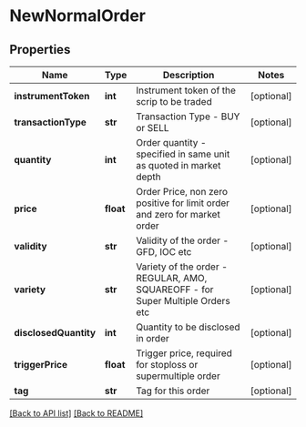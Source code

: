 # NewNormalOrder

## Properties
Name | Type | Description | Notes
------------ | ------------- | ------------- | -------------
**instrumentToken** | **int** | Instrument token of the scrip to be traded | [optional] 
**transactionType** | **str** | Transaction Type - BUY or SELL | [optional] 
**quantity** | **int** | Order quantity - specified in same unit as quoted in market depth | [optional] 
**price** | **float** | Order Price, non zero positive for limit order and zero for market order | [optional] 
**validity** | **str** | Validity of the order - GFD, IOC etc | [optional] 
**variety** | **str** | Variety of the order - REGULAR, AMO, SQUAREOFF - for Super Multiple Orders etc | [optional] 
**disclosedQuantity** | **int** | Quantity to be disclosed in order | [optional] 
**triggerPrice** | **float** | Trigger price, required for stoploss or supermultiple order | [optional] 
**tag** | **str** | Tag for this order | [optional] 

[[Back to API list]](../README.md#documentation-for-api-endpoints) [[Back to README]](../README.md)


